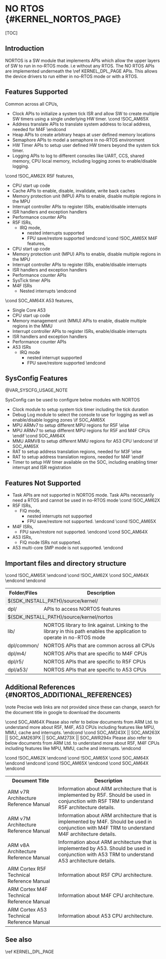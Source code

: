 # NO RTOS {#KERNEL_NORTOS_PAGE}

[TOC]

## Introduction

NORTOS is a SW module that implements APIs which allow the upper layers of SW to run in no-RTOS mode.
i.e without any RTOS. The NO RTOS APIs are implemented underneath the \ref KERNEL_DPL_PAGE APIs. This allows
the device drivers to run either in no-RTOS mode or with a RTOS.

## Features Supported

Common across all CPUs,
- Clock APIs to initialize a system tick ISR and allow SW to create multiple SW timers using a single underlying HW timer.
\cond !SOC_AM65X
- Address translate APIs to translate system address to local address, needed for M4F
\endcond
- Heap APIs to create arbitrary heaps at user defined memory locations
- Semaphore APIs to model a semaphore in no-RTOS environment
- HW Timer APIs to setup user defined HW timers beyond the system tick timer.
- Logging APIs to log to different consoles like UART, CCS, shared memory, CPU local memory, including logging zones to enable/disable logging.

\cond !SOC_AM62X
R5F features,
- CPU start up code
- Cache APIs to enable, disable, invalidate, write back caches
- Memory protection unit (MPU) APIs to enable, disable multiple regions in the MPU
- Interrupt controller APIs to register ISRs, enable/disable interrupts
- ISR handlers and exception handlers
- Performance counter APIs
- R5F ISRs,
  - IRQ mode,
    - nested interrupts supported
    - FPU save/restore supported
\endcond
\cond !SOC_AM65X
M4F features,
- CPU start up code
- Memory protection unit (MPU) APIs to enable, disable multiple regions in the MPU
- Interrupt controller APIs to register ISRs, enable/disable interrupts
- ISR handlers and exception handlers
- Performance counter APIs
- SysTick timer APIs
- M4F ISRs
  - Nested interrupts
\endcond

\cond SOC_AM64X
A53 features,
- Single Core A53
- CPU start up code
- Memory management unit (MMU) APIs to enable, disable multiple regions in the MMU
- Interrupt controller APIs to register ISRs, enable/disable interrupts
- ISR handlers and exception handlers
- Performance counter APIs
- A53 ISRs
  - IRQ mode
    - nested interrupt supported
    - FPU save/restore supported
\endcond

## SysConfig Features

@VAR_SYSCFG_USAGE_NOTE

SysConfig can be used to configure below modules with NORTOS
- Clock module to setup system tick timer including the tick duration
- Debug Log module to select the console to use for logging as well as enable/disable logging zones
\if SOC_AM65X
- MPU ARMv7 to setup different MPU regions for R5F
\else
- MPU ARMv7 to setup different MPU regions for R5F and M4F CPUs
\endif
\cond SOC_AM64X
- MMU ARMV8 to setup different MMU regions for A53 CPU
\endcond
\if SOC_AM65X
- RAT to setup  address translation regions, needed for M3F
\else
- RAT to setup  address translation regions, needed for M4F
\endif
- Timer to setup HW timer available on the SOC, including enabling timer interrupt and ISR registration

## Features Not Supported

- Task APIs are not supported in NORTOS mode. Task APIs necessarily need a RTOS and cannot be used in no-RTOS mode
\cond !SOC_AM62X
- R5F ISRs,
  - FIQ mode,
    - nested interrupts not supported
    - FPU save/restore not supported.
\endcond
\cond !SOC_AM65X
- M4F ISRs,
  - FPU save/restore not supported.
\endcond
\cond SOC_AM64X
- A53 ISRs,
  - FIQ mode ISRs not supported.
- A53 multi-core SMP mode is not supported.
\endcond

## Important files and directory structure

<table>
<tr>
    <th>Folder/Files
    <th>Description
</tr>
<tr><td colspan="2" bgcolor=#F0F0F0> ${SDK_INSTALL_PATH}/source/kernel/</td></tr>
<tr>
    <td>dpl/
    <td>APIs to access NORTOS features</td>
</tr>
<tr><td colspan="2" bgcolor=#F0F0F0> ${SDK_INSTALL_PATH}/source/kernel/nortos</td></tr>
<tr>
    <td>lib/
    <td>NORTOS library to link against. Linking to the library in this path enables the application to operate in no-RTOS mode</td>
</tr>
<tr>
    <td>dpl/common/
    <td>NORTOS APIs that are common across all CPUs
</tr>
\cond !SOC_AM65X
<tr>
    <td>dpl/m4/
    <td>NORTOS APIs that are specific to M4F CPUs
</tr>
\endcond
\cond !SOC_AM62X
<tr>
    <td>dpl/r5/
    <td>NORTOS APIs that are specific to R5F CPUs
</tr>
\cond SOC_AM64X
<tr>
    <td>dpl/a53/
    <td>NORTOS APIs that are specific to A53 CPUs
</tr>
\endcond
\endcond
</table>

## Additional References {#NORTOS_ADDITIONAL_REFERENCES}

\note Precise web links are not provided since these can change, search for the document title in google to download the documents

\cond SOC_AM64X
Please also refer to below documents from ARM Ltd. to understand more about R5F, M4F, A53 CPUs including
features like MPU, MMU, cache and interrupts.
\endcond
\cond SOC_AM243X || SOC_AM263X || SOC_AM263PX || SOC_AM273X || SOC_AWR294x
Please also refer to below documents from ARM Ltd. to understand more about R5F, M4F CPUs including
features like MPU, MMU, cache and interrupts.
\endcond

<table>
<tr>
    <th>Document Title
    <th>Description
</tr>
\cond !SOC_AM62X
<tr>
    <td>ARM v7R Architecture Reference Manual
    <td>Information about ARM architecture that is implemented by R5F. Should be used in conjunction with R5F TRM to understand R5F architecture details.
</tr>
\endcond
\cond !SOC_AM65X
<tr>
    <td>ARM v7M Architecture Reference Manual
    <td>Information about ARM architecture that is implemented by M4F. Should be used in conjunction with M4F TRM to understand M4F architecture details.
</tr>
\cond SOC_AM64X
<tr>
    <td>ARM v8A Architecture Reference Manual
    <td>Information about ARM architecture that is implemented by A53. Should be used in conjunction with A53 TRM to understand A53 architecture details.
</tr>
\endcond
\endcond
<tr>
    <td>ARM Cortex R5F Technical Reference Manual
    <td>Information about R5F CPU architecture.
</tr>
\cond !SOC_AM65X
<tr>
    <td>ARM Cortex M4F Technical Reference Manual
    <td>Information about M4F CPU architecture.
</tr>
\endcond
\cond SOC_AM64X
<tr>
    <td>ARM Cortex A53 Technical Reference Manual
    <td>Information about A53 CPU architecture.
</tr>
\endcond
</table>

## See also

\ref KERNEL_DPL_PAGE